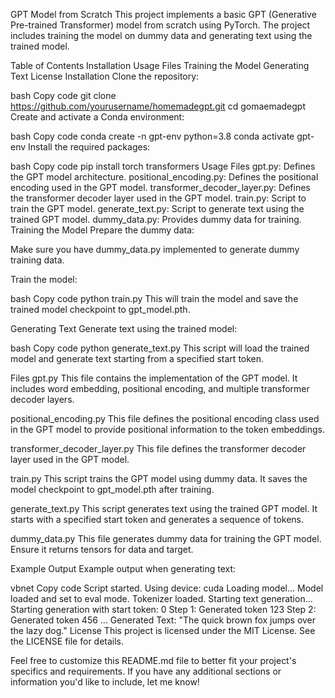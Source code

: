 GPT Model from Scratch
This project implements a basic GPT (Generative Pre-trained Transformer) model from scratch using PyTorch. The project includes training the model on dummy data and generating text using the trained model.

Table of Contents
Installation
Usage
Files
Training the Model
Generating Text
License
Installation
Clone the repository:

bash
Copy code
git clone https://github.com/yourusername/homemadegpt.git
cd gomaemadegpt
Create and activate a Conda environment:

bash
Copy code
conda create -n gpt-env python=3.8
conda activate gpt-env
Install the required packages:

bash
Copy code
pip install torch transformers
Usage
Files
gpt.py: Defines the GPT model architecture.
positional_encoding.py: Defines the positional encoding used in the GPT model.
transformer_decoder_layer.py: Defines the transformer decoder layer used in the GPT model.
train.py: Script to train the GPT model.
generate_text.py: Script to generate text using the trained GPT model.
dummy_data.py: Provides dummy data for training.
Training the Model
Prepare the dummy data:

Make sure you have dummy_data.py implemented to generate dummy training data.

Train the model:

bash
Copy code
python train.py
This will train the model and save the trained model checkpoint to gpt_model.pth.

Generating Text
Generate text using the trained model:

bash
Copy code
python generate_text.py
This script will load the trained model and generate text starting from a specified start token.

Files
gpt.py
This file contains the implementation of the GPT model. It includes word embedding, positional encoding, and multiple transformer decoder layers.

positional_encoding.py
This file defines the positional encoding class used in the GPT model to provide positional information to the token embeddings.

transformer_decoder_layer.py
This file defines the transformer decoder layer used in the GPT model.

train.py
This script trains the GPT model using dummy data. It saves the model checkpoint to gpt_model.pth after training.

generate_text.py
This script generates text using the trained GPT model. It starts with a specified start token and generates a sequence of tokens.

dummy_data.py
This file generates dummy data for training the GPT model. Ensure it returns tensors for data and target.

Example Output
Example output when generating text:

vbnet
Copy code
Script started.
Using device: cuda
Loading model...
Model loaded and set to eval mode.
Tokenizer loaded.
Starting text generation...
Starting generation with start token: 0
Step 1: Generated token 123
Step 2: Generated token 456
...
Generated Text: "The quick brown fox jumps over the lazy dog."
License
This project is licensed under the MIT License. See the LICENSE file for details.

Feel free to customize this README.md file to better fit your project's specifics and requirements. If you have any additional sections or information you'd like to include, let me know!






